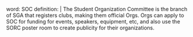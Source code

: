 word: SOC
definition: |
  The Student Organization Committee is the branch of SGA that registers clubs, making them official Orgs. Orgs can apply to SOC for funding for events, speakers, equipment, etc, and also use the SORC poster room to create publicity for their organizations.
